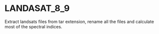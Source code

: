 # LANDASAT_8_9
Extract landsats files from tar extension, rename all the files and calculate most of the spectral indices.
